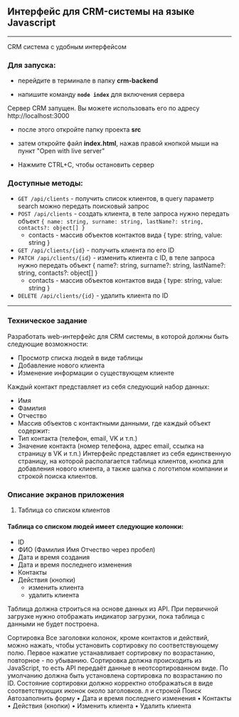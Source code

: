 ## Интерфейс для CRM-системы на языке Javascript

****

CRM система с удобным интерфейсом 

### Для запуска:
- перейдите в терминале в папку **crm-backend**    

- напишите команду **`node index`** для включения сервера

Сервер CRM запущен. Вы можете использовать его по адресу http://localhost:3000

- после этого откройте папку проекта **src**
  
- затем откройте файл **index.html**, нажав правой кнопкой мыши на пункт "Open with live server"

- Нажмите CTRL+C, чтобы остановить сервер

### Доступные методы:
+ `GET /api/clients` - получить список клиентов, в query параметр search можно передать поисковый запрос
+ `POST /api/clients` - создать клиента, в теле запроса нужно передать объект `{ name: string, surname: string, lastName?: string, contacts?: object[] }`
  + contacts - массив объектов контактов вида { type: string, value: string }
+ `GET /api/clients/{id}` - получить клиента по его ID
+ `PATCH /api/clients/{id}` - изменить клиента с ID, в теле запроса нужно передать объект { name?: string, surname?: string, lastName?: string, contacts?: object[] }
  + contacts - массив объектов контактов вида { type: string, value: string }
+ `DELETE /api/clients/{id}` - удалить клиента по ID

****
### Техническое задание
Разработать web-интерфейс для CRM системы, в которой должны быть следующие возможности:
- Просмотр списка людей в виде таблицы
- Добавление нового клиента
- Изменение информации о существующем клиенте

Каждый контакт представляет из себя следующий набор данных:
- Имя
- Фамилия
- Отчество
- Массив объектов с контактными данными, где каждый объект содержит:
- Тип контакта (телефон, email, VK и т.п.)
- Значение контакта (номер телефона, адрес email, ссылка на страницу в VK и т.п.)
Интерфейс представляет из себя единственную страницу, на которой располагается таблица клиентов, кнопка для добавления нового клиента, а также шапка с логотипом компании и строкой поиска клиентов.

### Описание экранов приложения
1. Таблица со списком клиентов
#### Таблица со списком людей имеет следующие колонки:
- ID
- ФИО (Фамилия Имя Отчество через пробел)
- Дата и время создания
- Дата и время последнего изменения
- Контакты
- Действия (кнопки)
    - изменить клиента
    - удалить клиента

Таблица должна строиться на основе данных из АРІ. При первичной загрузке нужно
отображать индикатор загрузки, пока таблица с данными не будет построена.


Сортировка
Все заголовки колонок, кроме контактов и действий, можно нажать, чтобы установить сортировку по соответствующему полю. Первое нажатие устанавливает сортировку по возрастанию, повторное - по убыванию.
Сортировка должна происходить из JavaScript, то есть АРІ передаёт данные
в неотсортированном виде.
По умолчанию должна быть установлена сортировка по возрастанию по ID.
Состояние сортировки должно корректно отображаться в виде соответствующих иконок около заголовков.
л и строкой
Поиск
Автозаполнить форму
• Дата и время последнего изменения
• Контакты
• Действия (кнопки)
• Изменить клиента
• Удалить клиента
